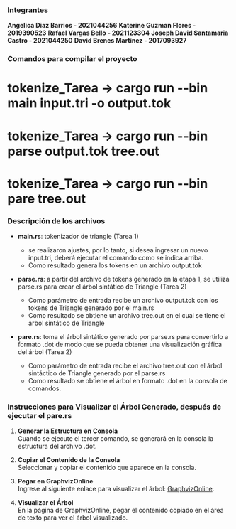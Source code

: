### Integrantes

**Angelica Diaz Barrios - 2021044256**
**Katerine Guzman Flores - 2019390523**
**Rafael Vargas Bello - 2021123304**
**Joseph David Santamaria Castro - 2021044250**
**David Brenes Martínez - 2017093927**



### Comandos para compilar el proyecto

# tokenize_Tarea -> cargo run --bin main input.tri -o output.tok
# tokenize_Tarea -> cargo run --bin parse output.tok tree.out
# tokenize_Tarea -> cargo run --bin pare tree.out



### Descripción de los archivos

- **main.rs**: tokenizador de triangle (Tarea 1)
    - se realizaron ajustes, por lo tanto, si desea ingresar un nuevo input.tri, deberá ejecutar el comando como se indica arriba. 
    - Como resultado genera los tokens en un archivo output.tok

- **parse.rs**: a partir del archivo de tokens generado en la etapa 1, se utiliza parse.rs para crear el árbol sintático de Triangle (Tarea 2)
    - Como parámetro de entrada recibe un archivo output.tok con los tokens de Triangle generado por el main.rs 
    - Como resultado se obtiene un archivo tree.out en el cual se tiene el arbol sintático de Triangle 

- **pare.rs**: toma el árbol sintático generado por parse.rs para convertirlo a formato .dot de modo que se pueda obtener una visualización gráfica del árbol (Tarea 2)
    - Como parámetro de entrada recibe el archivo tree.out con el árbol sintáctico de Triangle generado por el parse.rs
    - Como resultado se obtiene el árbol en formato .dot en la consola de comandos.




### Instrucciones para Visualizar el Árbol Generado, después de ejecutar el pare.rs

1. **Generar la Estructura en Consola**  
   Cuando se ejecute el tercer comando, se generará en la consola la estructura del archivo .dot.

2. **Copiar el Contenido de la Consola**  
   Seleccionar y copiar el contenido que aparece en la consola.

3. **Pegar en GraphvizOnline**  
   Ingrese al siguiente enlace para visualizar el árbol: [GraphvizOnline](https://dreampuf.github.io/GraphvizOnline/).

4. **Visualizar el Árbol**  
   En la página de GraphvizOnline, pegar el contenido copiado en el área de texto para ver el árbol visualizado.


